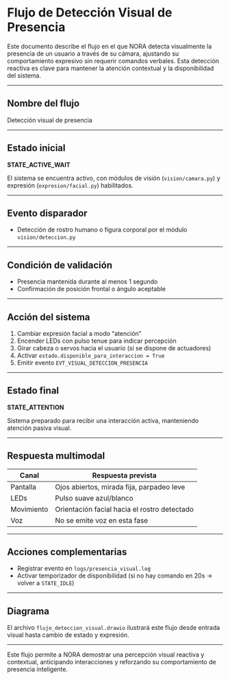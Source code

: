# Flujo de Detección Visual de Presencia

Este documento describe el flujo en el que NORA detecta visualmente la presencia de un usuario a través de su cámara, ajustando su comportamiento expresivo sin requerir comandos verbales. Esta detección reactiva es clave para mantener la atención contextual y la disponibilidad del sistema.

---

## Nombre del flujo

Detección visual de presencia

---

## Estado inicial

**STATE\_ACTIVE\_WAIT**

El sistema se encuentra activo, con módulos de visión (`vision/camara.py`) y expresión (`expresion/facial.py`) habilitados.

---

## Evento disparador

* Detección de rostro humano o figura corporal por el módulo `vision/deteccion.py`

---

## Condición de validación

* Presencia mantenida durante al menos 1 segundo
* Confirmación de posición frontal o ángulo aceptable

---

## Acción del sistema

1. Cambiar expresión facial a modo “atención”
2. Encender LEDs con pulso tenue para indicar percepción
3. Girar cabeza o servos hacia el usuario (si se dispone de actuadores)
4. Activar `estado.disponible_para_interaccion = True`
5. Emitir evento `EVT_VISUAL_DETECCION_PRESENCIA`

---

## Estado final

**STATE\_ATTENTION**

Sistema preparado para recibir una interacción activa, manteniendo atención pasiva visual.

---

## Respuesta multimodal

| Canal      | Respuesta prevista                           |
| ---------- | -------------------------------------------- |
| Pantalla   | Ojos abiertos, mirada fija, parpadeo leve    |
| LEDs       | Pulso suave azul/blanco                      |
| Movimiento | Orientación facial hacia el rostro detectado |
| Voz        | No se emite voz en esta fase                 |

---

## Acciones complementarias

* Registrar evento en `logs/presencia_visual.log`
* Activar temporizador de disponibilidad (si no hay comando en 20s → volver a `STATE_IDLE`)

---

## Diagrama

El archivo `flujo_deteccion_visual.drawio` ilustrará este flujo desde entrada visual hasta cambio de estado y expresión.

---

Este flujo permite a NORA demostrar una percepción visual reactiva y contextual, anticipando interacciones y reforzando su comportamiento de presencia inteligente.
